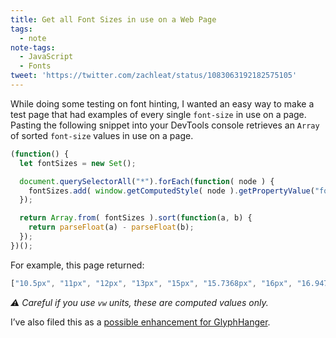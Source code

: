 ```yaml
---
title: Get all Font Sizes in use on a Web Page
tags:
  - note
note-tags:
  - JavaScript
  - Fonts
tweet: 'https://twitter.com/zachleat/status/1083063192182575105'
---
```

While doing some testing on font hinting, I wanted an easy way to make a test page that had examples of every single `font-size` in use on a page. Pasting the following snippet into your DevTools console retrieves an `Array` of sorted `font-size` values in use on a page.

```js
(function() {
  let fontSizes = new Set();

  document.querySelectorAll("*").forEach(function( node ) {
    fontSizes.add( window.getComputedStyle( node ).getPropertyValue("font-size") );
  });

  return Array.from( fontSizes ).sort(function(a, b) {
    return parseFloat(a) - parseFloat(b);
  });
})();
```

For example, this page returned:

```js
["10.5px", "11px", "12px", "13px", "15px", "15.7368px", "16px", "16.9474px", "18.6875px", "19.2px", "21.7895px", "22.4px", "23px", "100.35px"]
```

_⚠️ Careful if you use `vw` units, these are computed values only._

I’ve also filed this as a [possible enhancement for GlyphHanger](https://github.com/zachleat/glyphhanger/issues/62).
